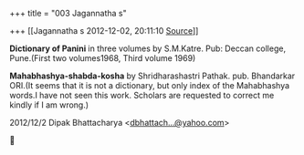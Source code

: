 +++
title = "003 Jagannatha s"

+++
[[Jagannatha s	2012-12-02, 20:11:10 [Source](https://groups.google.com/g/bvparishat/c/PDDYtImYfAQ)]]



**Dictionary of Panini** in three volumes by S.M.Katre. Pub: Deccan college, Pune.(First two volumes1968, Third volume 1969)

**Mahabhashya-shabda-kosha** by Shridharashastri Pathak. pub. Bhandarkar ORI.(It seems that it is not a dictionary, but only index of the Mahabhashya words.I have not seen this work. Scholars are requested to correct me kindly if I am wrong.)

  

2012/12/2 Dipak Bhattacharya \<[dbhattach...@yahoo.com]()\>



